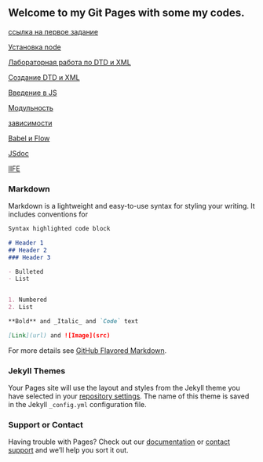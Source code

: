 ## Welcome to my Git Pages with some my codes.



<a href="https://github.com/VexelB/main/blob/master/index.js">ссылка на первое задание</a>

<a href="https://github.com/VexelB/web_lr1/tree/master/lr1">Установка node</a>

<a href="https://github.com/VexelB/web_lr1/tree/master/lr2">Лабораторная работа по DTD и XML</a>

<a href="https://github.com/VexelB/web_lr1/tree/master/lr3-60918">Создание DTD и XML</a>

<a href="https://kodaktor.ru/task_ef9b4">Введение в JS</a>

<a href="https://vexelb.github.io/270918/">Модульность</a>

<a href="https://vexelb.github.io/web27918/">зависимости</a>

<a href="https://vexelb.github.io/web410/">Babel и Flow</a>

<a href="https://vexelb.github.io/web111018/">JSdoc</a>

<a href="https://kodaktor.ru/?!=mda_7e900">IIFE</a>


### Markdown

Markdown is a lightweight and easy-to-use syntax for styling your writing. It includes conventions for

```markdown
Syntax highlighted code block

# Header 1
## Header 2
### Header 3

- Bulleted
- List


1. Numbered
2. List

**Bold** and _Italic_ and `Code` text

[Link](url) and ![Image](src)
```

For more details see [GitHub Flavored Markdown](https://guides.github.com/features/mastering-markdown/).

### Jekyll Themes

Your Pages site will use the layout and styles from the Jekyll theme you have selected in your [repository settings](https://github.com/VexelB/VexelB.GitHub.io/settings). The name of this theme is saved in the Jekyll `_config.yml` configuration file.

### Support or Contact

Having trouble with Pages? Check out our [documentation](https://help.github.com/categories/github-pages-basics/) or [contact support](https://github.com/contact) and we’ll help you sort it out.
